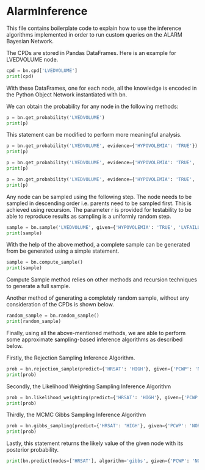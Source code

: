 # AlarmInference

This file contains boilerplate code to explain how to use the inference algorithms implemented in order to run custom
queries on the ALARM Bayesian Network.

The CPDs are stored in Pandas DataFrames. Here is an example for LVEDVOLUME node.

````python
cpd = bn.cpd['LVEDVOLUME']
print(cpd)
````
With these DataFrames, one for each node, all the knowledge is encoded in the Python Object Network instantiated with bn.

We can obtain the probability for any node in the following methods:

````python
p = bn.get_probability('LVEDVOLUME')
print(p)
````
This statement can be modified to perform more meaningful analysis.

````python
p = bn.get_probability('LVEDVOLUME', evidence={'HYPOVOLEMIA': 'TRUE'})
print(p)

p = bn.get_probability('LVEDVOLUME', evidence={'HYPOVOLEMIA': 'TRUE', 'LVFAILURE': 'TRUE'})
print(p)

p = bn.get_probability('LVEDVOLUME', evidence={'HYPOVOLEMIA': 'TRUE', 'LVFAILURE': 'TRUE'}, value='HIGH')
print(p)
````
Any node can be sampled using the following step. The node needs to be sampled in descending order
i.e. parents need to be sampled first. This is achieved using recursion. The parameter r is provided for testability
to be able to reproduce results as sampling is a uniformly random step.

````python
sample = bn.sample('LVEDVOLUME', given={'HYPOVOLEMIA': 'TRUE', 'LVFAILURE': 'TRUE'}, r=0.011)
print(sample)
````
With the help of the above method, a complete sample can be generated from be generated using a simple statement.

````python
sample = bn.compute_sample()
print(sample)
````
Compute Sample method relies on other methods and recursion techniques to generate a full sample.

Another method of generating a completely random sample, without any consideration of the CPDs is shown below.

````python
random_sample = bn.random_sample()
print(random_sample)
````

Finally, using all the above-mentioned methods, we are able to perform some approximate sampling-based inference
algorithms as described below.

Firstly, the Rejection Sampling Inference Algorithm.

````python
prob = bn.rejection_sample(predict={'HRSAT': 'HIGH'}, given={'PCWP': 'NORMAL', 'VENTLUNG': 'LOW'}, n=1000)
print(prob)
````
Secondly, the Likelihood Weighting Sampling Inference Algorithm

````python
prob = bn.likelihood_weighting(predict={'HRSAT': 'HIGH'}, given={'PCWP': 'NORMAL', 'VENTLUNG': 'LOW'}, n=1000)
print(prob)
````
Thirdly, the MCMC Gibbs Sampling Inference Algorithm

````python
prob = bn.gibbs_sampling(predict={'HRSAT': 'HIGH'}, given={'PCWP': 'NORMAL', 'VENTLUNG': 'LOW'}, n=10000, skip=50)
print(prob)
````
Lastly, this statement returns the likely value of the given node with its posterior probability.

````python
print(bn.predict(nodes=['HRSAT'], algorithm='gibbs', given={'PCWP': 'NORMAL', 'VENTLUNG': 'LOW'}, n=100, skip=50))
````
